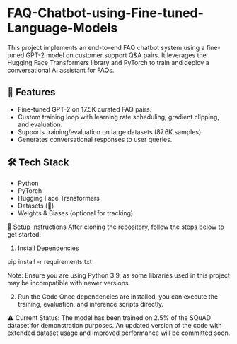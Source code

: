 # FAQ-Chatbot-using-Fine-tuned-Language-Models

This project implements an end-to-end FAQ chatbot system using a fine-tuned GPT-2 model on customer support Q&A pairs. It leverages the Hugging Face Transformers library and PyTorch to train and deploy a conversational AI assistant for FAQs.

## 📌 Features

- Fine-tuned GPT-2 on 17.5K curated FAQ pairs.
- Custom training loop with learning rate scheduling, gradient clipping, and evaluation.
- Supports training/evaluation on large datasets (87.6K samples).
- Generates conversational responses to user queries.

## 🛠 Tech Stack

- Python
- PyTorch
- Hugging Face Transformers
- Datasets (🤗)
- Weights & Biases (optional for tracking)

🔧 Setup Instructions
After cloning the repository, follow the steps below to get started:


1. Install Dependencies

pip install -r requirements.txt

Note: Ensure you are using Python 3.9, as some libraries used in this project may be incompatible with newer versions.

2. Run the Code
Once dependencies are installed, you can execute the training, evaluation, and inference scripts directly.

⚠️ Current Status:
The model has been trained on 2.5% of the SQuAD dataset for demonstration purposes. An updated version of the code with extended dataset usage and improved performance will be committed soon.
